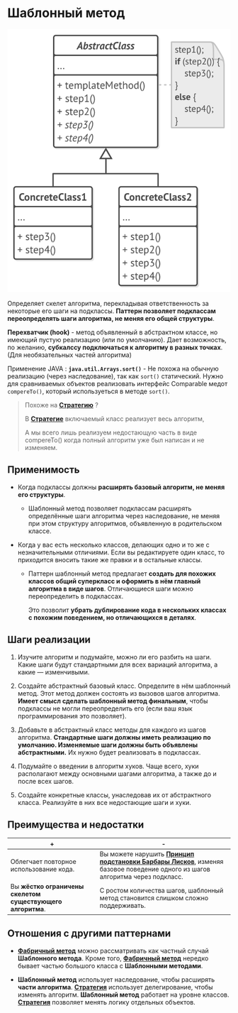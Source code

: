 # Шаблонный метод 

![UML](/src/AdditionalDocs/uml/Template_Method.png)

Определяет скелет алгоритма, перекладывая ответственность за некоторые его шаги на подклассы. **Паттерн позволяет подклассам переопределять шаги алгоритма, не меняя его общей структуры**.

**Перехватчик (hook)** - метод объявленный в абстрактном классе, но имеющий пустую реализацию (или по умолчанию). Дает возможность, по желанию, **субкалссу подключаться к алгоритму в разных точках**. (Для необязательных частей алгоритма)

Применение JAVA : **`java.util.Arrays.sort()`** - Не похожа на обычную реализацию (через наследование), так как `sort()` статический. Нужно для сравниваемых объектов реализовать интерфейс Comparable медот `compereTo()`, который используеться в методе `sort()`.
  
> Похоже на [**Стратегию**][Strategy] ? 
>
> В [**Стратегие**][Strategy] включаемый класс реализует весь алгоритм,  
>
> А мы всего лишь реализуем недостающую часть в виде compereTo()
> когда полный алгоритм уже был написан и не изменяем.  

## Применимость

 - Когда подклассы должны **расширять базовый алгоритм, не меняя его структуры**.

   - Шаблонный метод позволяет подклассам расширять определённые шаги алгоритма через наследование, не меняя при этом структуру алгоритмов, объявленную в родительском классе.

 - Когда у вас есть несколько классов, делающих одно и то же с незначительными отличиями. Если вы редактируете один класс, то приходится вносить такие же правки и в остальные классы.

   - Паттерн шаблонный метод предлагает **создать для похожих классов общий суперкласс и оформить в нём главный алгоритма в виде шагов**. Отличающиеся шаги можно переопределить в подклассах.

     Это позволит **убрать дублирование кода в нескольких классах с похожим поведением, но отличающихся в деталях**.

## Шаги реализации
1. Изучите алгоритм и подумайте, можно ли его разбить на шаги. Какие шаги будут стандартными для всех вариаций алгоритма, а какие — изменчивыми.

2. Создайте абстрактный базовый класс. Определите в нём шаблонный метод. Этот метод должен состоять из вызовов шагов алгоритма. **Имеет смысл сделать шаблонный метод финальным**, чтобы подклассы не могли переопределить его (если ваш язык программирования это позволяет).

3. Добавьте в абстрактный класс методы для каждого из шагов алгоритма. **Стандартные шаги должны иметь реализацию по умолчанию. Изменяемые шаги должны быть объявлены абстрактными.** Их нужно будет реализовать в подклассах.

4. Подумайте о введении в алгоритм хуков. Чаще всего, хуки располагают между основными шагами алгоритма, а также до и после всех шагов.

5. Создайте конкретные классы, унаследовав их от абстрактного класса. Реализуйте в них все недостающие шаги и хуки.

## Преимущества и недостатки
 | + | - |
 | ------ | ------ |
 |Облегчает повторное использование кода. |Вы можете нарушить [**Принцип подстановки Барбары Лисков**][LSP], изменяя базовое поведение одного из шагов алгоритма через подкласс.
 |Вы **жёстко ограничены скелетом существующего алгоритма**. |С ростом количества шагов, шаблонный метод становится слишком сложно поддерживать.
 
## Отношения с другими паттернами

- [**Фабричный метод**][Factory_Method] можно рассматривать как частный случай **Шаблонного метода**. Кроме того, [**Фабричный метод**][Factory_Method] нередко бывает частью большого класса с **Шаблонными методами**.

- **Шаблонный метод** использует наследование, чтобы расширять **части алгоритма**. [**Стратегия**][Strategy] использует делегирование, чтобы изменять алгоритм. **Шаблонный метод** работает на уровне классов. [**Стратегия**][Strategy] позволяет менять логику отдельных объектов.


[LSP]: </src/AdditionalDocs/SOLID/Liskov_Substitution_Principle.md>

[Abstract_Factory]: </src/Creational/Factorys/Abstract_Factory/Abstract_Factory.md>
[Factory_Method]: </src/Creational/Factorys/Factory_Method/Factory_Method.md>
[Builder]: </src/Creational/Builder/Builder.md>
[Prototype]: </src/Creational/Prototype/Prototype.md>
[Singleton]: </src/Creational/Singleton/Singleton.md>

[Adapter]: </src/Structural/Adapter/Adapter.md>
[Bridge]: </src/Structural/Bridge/Bridge.md>
[Composite]: </src/Structural/Composite/Composite.md>
[Decorator]: </src/Structural/Decorator/Decorator.md>
[Facade]: </src/Structural/Facade/Facade.md>
[Flyweight]: </src/Structural/Flyweight/Flyweight.md>
[Proxy]: </src/Structural/Proxy/Proxy.md>

[Chain_of_Responsibility]: </src/Behavioral/Chain_of_Responsibility/Chain_of_Responsibility.md>
[Command]: </src/Behavioral/Command/Command.md>
[Iterator]: </src/Behavioral/Iterator/Iterator.md>
[Mediator]: </src/Behavioral/Mediator/Mediator.md>
[Memento]: </src/Behavioral/Memento/Memento.md>
[Observer]: </src/Behavioral/Observer/Observer.md>
[State]: </src/Behavioral/State/State.md>
[Strategy]: </src/Behavioral/Strategy/Strategy.md>
[Template_Method]: </src/Behavioral/Template_Method/Template_Method.md>
[Visitor]: </src/Behavioral/Visitor/Visitor.md>